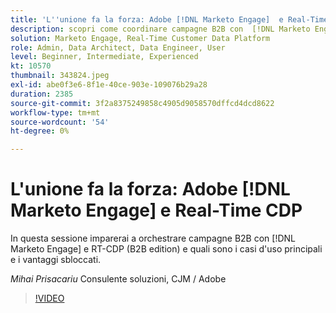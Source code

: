 ```yaml
---
title: 'L''unione fa la forza: Adobe [!DNL Marketo Engage]  e Real-Time CDP'
description: scopri come coordinare campagne B2B con  [!DNL Marketo Engage]  e RT-CDP (B2B edition)
solution: Marketo Engage, Real-Time Customer Data Platform
role: Admin, Data Architect, Data Engineer, User
level: Beginner, Intermediate, Experienced
kt: 10570
thumbnail: 343824.jpeg
exl-id: abe0f3e6-8f1e-40ce-903e-109076b29a28
duration: 2385
source-git-commit: 3f2a8375249858c4905d9058570dffcd4dcd8622
workflow-type: tm+mt
source-wordcount: '54'
ht-degree: 0%

---
```


# L&#39;unione fa la forza: Adobe [!DNL Marketo Engage] e Real-Time CDP

In questa sessione imparerai a orchestrare campagne B2B con [!DNL Marketo Engage] e RT-CDP (B2B edition) e quali sono i casi d&#39;uso principali e i vantaggi sbloccati.

*Mihai Prisacariu* Consulente soluzioni, CJM / Adobe

>[!VIDEO](https://video.tv.adobe.com/v/343824/?quality=12&learn=on)
